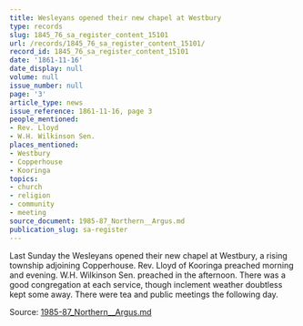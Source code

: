```yaml
---
title: Wesleyans opened their new chapel at Westbury
type: records
slug: 1845_76_sa_register_content_15101
url: /records/1845_76_sa_register_content_15101/
record_id: 1845_76_sa_register_content_15101
date: '1861-11-16'
date_display: null
volume: null
issue_number: null
page: '3'
article_type: news
issue_reference: 1861-11-16, page 3
people_mentioned:
- Rev. Lloyd
- W.H. Wilkinson Sen.
places_mentioned:
- Westbury
- Copperhouse
- Kooringa
topics:
- church
- religion
- community
- meeting
source_document: 1985-87_Northern__Argus.md
publication_slug: sa-register
---
```


Last Sunday the Wesleyans opened their new chapel at Westbury, a rising township adjoining Copperhouse.  Rev. Lloyd of Kooringa preached morning and evening.  W.H. Wilkinson Sen. preached in the afternoon.  There was a good congregation at each service, though inclement weather doubtless kept some away.  There were tea and public meetings the following day.

Source: [1985-87_Northern__Argus.md](/downloads/markdown/1985-87_Northern__Argus.md)
